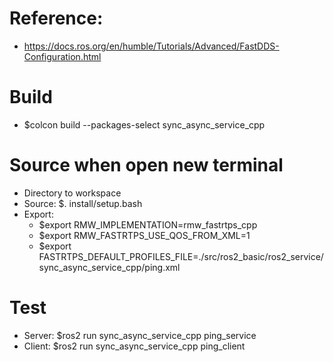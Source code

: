 # Reference:
- https://docs.ros.org/en/humble/Tutorials/Advanced/FastDDS-Configuration.html

# Build
- $colcon build --packages-select sync_async_service_cpp

# Source when open new terminal
- Directory to workspace
- Source: $. install/setup.bash
- Export:
    + $export RMW_IMPLEMENTATION=rmw_fastrtps_cpp
    + $export RMW_FASTRTPS_USE_QOS_FROM_XML=1
    + $export FASTRTPS_DEFAULT_PROFILES_FILE=./src/ros2_basic/ros2_service/sync_async_service_cpp/ping.xml

# Test
- Server: $ros2 run sync_async_service_cpp ping_service
- Client: $ros2 run sync_async_service_cpp ping_client